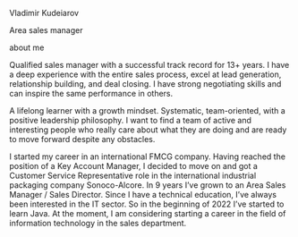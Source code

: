 Vladimir Kudeiarov

Area sales manager

about me

Qualified sales manager with a successful track record for 13+ years. I have a deep experience with the entire sales process, excel at lead generation, relationship building, and deal closing. I have strong negotiating skills and can inspire the same performance in others.

A lifelong learner with a growth mindset. Systematic, team-oriented, with a positive leadership philosophy. I want to find a team of active and interesting people who really care about what they are doing and are ready to move forward despite any obstacles.

I started my career in an international FMCG company. Having reached the position of a Key Account Manager, I decided to move on and got a Customer Service Representative role in the international industrial packaging company Sonoco-Alcore. In 9 years I’ve grown to an Area Sales Manager / Sales Director. Since I have a technical education, I’ve always been interested in the IT sector. So in the beginning of 2022 I’ve started to learn Java. At the moment, I am considering starting a career in the field of information technology in the sales department.